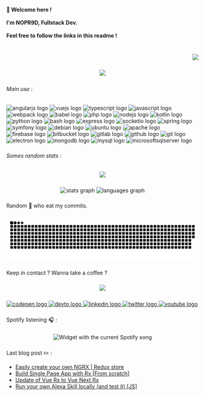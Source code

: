 <br clear="both">

<h4 align="left">👋 Welcome here !<br><br>I'm NOPR9D, Fullstack Dev.<br><br>Feel free to follow the links in this readme !</h4>

###

<br clear="both">

<div align="right">
  <img src="https://visitor-badge.laobi.icu/badge?page_id=nopr9d.nopr9d&left_color=darkgreen&right_color=darkviolet&left_text=Number%20of%20people%20who%20landed%20here"  />
</div>

###

<div align="center">
  <img height="200" src="https://media4.giphy.com/media/Q5Fp8DviZhYDrEZw5H/giphy.gif?cid=ecf05e47x2d37oukzbu1t3oo9j2txxvs2n7l7km3t2xrs2jj&rid=giphy.gif&ct=g"  />
</div>

###

<h6 align="left">Main use :</h6>

###

<div align="left">
  <img src="https://cdn.jsdelivr.net/gh/devicons/devicon/icons/angularjs/angularjs-original.svg" height="40" width="52" alt="angularjs logo"  />
  <img src="https://cdn.jsdelivr.net/gh/devicons/devicon/icons/vuejs/vuejs-original.svg" height="40" width="52" alt="vuejs logo"  />
  <img src="https://cdn.jsdelivr.net/gh/devicons/devicon/icons/typescript/typescript-original.svg" height="40" width="52" alt="typescript logo"  />
  <img src="https://cdn.jsdelivr.net/gh/devicons/devicon/icons/javascript/javascript-original.svg" height="40" width="52" alt="javascript logo"  />
  <img src="https://cdn.jsdelivr.net/gh/devicons/devicon/icons/webpack/webpack-original.svg" height="40" width="52" alt="webpack logo"  />
  <img src="https://cdn.jsdelivr.net/gh/devicons/devicon/icons/babel/babel-original.svg" height="40" width="52" alt="babel logo"  />
  <img src="https://cdn.jsdelivr.net/gh/devicons/devicon/icons/php/php-original.svg" height="40" width="52" alt="php logo"  />
  <img src="https://cdn.jsdelivr.net/gh/devicons/devicon/icons/nodejs/nodejs-original.svg" height="40" width="52" alt="nodejs logo"  />
  <img src="https://cdn.jsdelivr.net/gh/devicons/devicon/icons/kotlin/kotlin-original.svg" height="40" width="52" alt="kotlin logo"  />
  <img src="https://cdn.jsdelivr.net/gh/devicons/devicon/icons/python/python-original.svg" height="40" width="52" alt="python logo"  />
  <img src="https://cdn.jsdelivr.net/gh/devicons/devicon/icons/bash/bash-original.svg" height="40" width="52" alt="bash logo"  />
  <img src="https://cdn.jsdelivr.net/gh/devicons/devicon/icons/express/express-original.svg" height="40" width="52" alt="express logo"  />
  <img src="https://cdn.jsdelivr.net/gh/devicons/devicon/icons/socketio/socketio-original.svg" height="40" width="52" alt="socketio logo"  />
  <img src="https://cdn.jsdelivr.net/gh/devicons/devicon/icons/spring/spring-original.svg" height="40" width="52" alt="spring logo"  />
  <img src="https://cdn.jsdelivr.net/gh/devicons/devicon/icons/symfony/symfony-original.svg" height="40" width="52" alt="symfony logo"  />
  <img src="https://cdn.jsdelivr.net/gh/devicons/devicon/icons/debian/debian-original.svg" height="40" width="52" alt="debian logo"  />
  <img src="https://cdn.jsdelivr.net/gh/devicons/devicon/icons/ubuntu/ubuntu-plain.svg" height="40" width="52" alt="ubuntu logo"  />
  <img src="https://cdn.jsdelivr.net/gh/devicons/devicon/icons/apache/apache-original.svg" height="40" width="52" alt="apache logo"  />
  <img src="https://cdn.jsdelivr.net/gh/devicons/devicon/icons/firebase/firebase-plain.svg" height="40" width="52" alt="firebase logo"  />
  <img src="https://cdn.jsdelivr.net/gh/devicons/devicon/icons/bitbucket/bitbucket-original.svg" height="40" width="52" alt="bitbucket logo"  />
  <img src="https://cdn.jsdelivr.net/gh/devicons/devicon/icons/gitlab/gitlab-original.svg" height="40" width="52" alt="gitlab logo"  />
  <img src="https://cdn.jsdelivr.net/gh/devicons/devicon/icons/github/github-original.svg" height="40" width="52" alt="github logo"  />
  <img src="https://cdn.jsdelivr.net/gh/devicons/devicon/icons/git/git-original.svg" height="40" width="52" alt="git logo"  />
  <img src="https://cdn.jsdelivr.net/gh/devicons/devicon/icons/electron/electron-original.svg" height="40" width="52" alt="electron logo"  />
  <img src="https://cdn.jsdelivr.net/gh/devicons/devicon/icons/mongodb/mongodb-original.svg" height="40" width="52" alt="mongodb logo"  />
  <img src="https://cdn.jsdelivr.net/gh/devicons/devicon/icons/mysql/mysql-original.svg" height="40" width="52" alt="mysql logo"  />
  <img src="https://cdn.jsdelivr.net/gh/devicons/devicon/icons/microsoftsqlserver/microsoftsqlserver-plain.svg" height="40" width="52" alt="microsoftsqlserver logo"  />
</div>

###

<h6 align="left">Somes random stats :</h6>

###

<div align="center">
  <img height="150" src="https://media1.giphy.com/media/3ov9jLrN6z0NbZsGPK/giphy.gif?cid=ecf05e4754z52daj3plraw8i464merk0gvcex3n4dhi63kqf&rid=giphy.gif&ct=g"  />
</div>

###

<div align="center">
  <img src="https://github-readme-stats.vercel.app/api?hide_title=false&hide_rank=false&show_icons=true&include_all_commits=true&count_private=true&disable_animations=false&theme=default&locale=en&hide_border=true&username=nopr9d" height="150" alt="stats graph"  />
  <img src="https://github-readme-stats.vercel.app/api/top-langs?locale=en&hide_title=true&layout=default &card_width=320&langs_count=7&theme=default&hide_border=true&username=nopr9d" height="150" alt="languages graph"  />
</div>

###

<p align="left">Random 🐍 who eat my commits.</p>

###

<p align="center"><img src="https://raw.githubusercontent.com/NOPR9D/nopr9d/output/snake.svg" alt="Snake animation" /></p>

###

<p align="left">Keep in contact ? Wanna take a coffee ?</p>

###

<div align="center">
  <img height="200" src="https://media.giphy.com/media/SZ3LS3q4Tki9W/giphy-downsized.gif"  />
</div>

###

<div align="left">
  <a href="https://codepen.io/NOPR9D" target="_blank">
    <img src="https://raw.githubusercontent.com/maurodesouza/profile-readme-generator/master/src/assets/icons/social/codepen/default.svg" width="52" height="40" alt="codepen logo"  />
  </a>
  <a href="https://dev.to/noprod" target="_blank">
    <img src="https://raw.githubusercontent.com/maurodesouza/profile-readme-generator/master/src/assets/icons/social/devto/default.svg" width="52" height="40" alt="devto logo"  />
  </a>
  <a href="https://fr.linkedin.com/in/amine-boucham" target="_blank">
    <img src="https://raw.githubusercontent.com/maurodesouza/profile-readme-generator/master/src/assets/icons/social/linkedin/default.svg" width="52" height="40" alt="linkedin logo"  />
  </a>
  <a href="https://twitter.com/amine_boucham" target="_blank">
    <img src="https://raw.githubusercontent.com/maurodesouza/profile-readme-generator/master/src/assets/icons/social/twitter/default.svg" width="52" height="40" alt="twitter logo"  />
  </a>
  <a href="https://www.youtube.com/channel/UCWATiwMlNxlbyGIuWBs__sQ" target="_blank">
    <img src="https://raw.githubusercontent.com/maurodesouza/profile-readme-generator/master/src/assets/icons/social/youtube/default.svg" width="52" height="40" alt="youtube logo"  />
  </a>
</div>



###

<p align="left">Spotify listening 🎧 :</p>

###

<div align="center">
  <img src="https://novatorem-liard-delta.vercel.app/api/spotify?theme=dark" alt="Widget with the current Spotify song"  />
</div>

###

<p align="left"> Last blog post ✏️ : </p>

<!-- BLOG-POST-LIST:START -->
- [Easily create your own NGRX | Redux store](https://dev.to/noprod/easily-create-your-own-ngrx-redux-store-8co)
- [Build Single Page App with Rx [From scratch]](https://dev.to/noprod/build-single-page-app-with-rx-from-scratch-227g)
- [Update of Vue Rx to Vue Next Rx](https://dev.to/noprod/update-of-vue-rx-to-rx-vue-next-264g)
- [Run your own Alexa Skill locally &lpar;and test it&rpar; [JS]](https://dev.to/noprod/run-your-own-alexa-skill-locally-and-test-it-3oa9)
<!-- BLOG-POST-LIST:END -->
